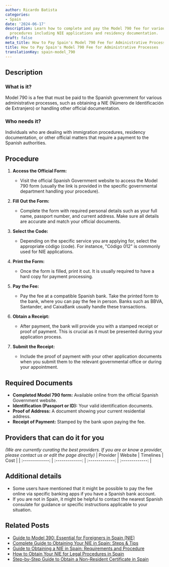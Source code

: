 ```yaml
---
author: Ricardo Batista
categories:
- Spain
date: '2024-06-17'
description: Learn how to complete and pay the Model 790 fee for various Spanish administrative
  procedures including NIE applications and residency documentation.
draft: false
meta_title: How to Pay Spain's Model 790 Fee for Administrative Processes
title: How to Pay Spain's Model 790 Fee for Administrative Processes
translationKey: spain-model_790
---
```


## Description
### What is it?
Model 790 is a fee that must be paid to the Spanish government for various administrative processes, such as obtaining a NIE (Número de Identificación de Extranjero) or handling other official documentation.

### Who needs it?
Individuals who are dealing with immigration procedures, residency documentation, or other official matters that require a payment to the Spanish authorities.

## Procedure
1. **Access the Official Form:** 
   - Visit the official Spanish Government website to access the Model 790 form (usually the link is provided in the specific governmental department handling your procedure).
   
2. **Fill Out the Form:**
   - Complete the form with required personal details such as your full name, passport number, and current address. Make sure all details are accurate and match your official documents.

3. **Select the Code:**
   - Depending on the specific service you are applying for, select the appropriate código (code). For instance, "Código 012" is commonly used for NIE applications.

4. **Print the Form:**
   - Once the form is filled, print it out. It is usually required to have a hard copy for payment processing.

5. **Pay the Fee:**
   - Pay the fee at a compatible Spanish bank. Take the printed form to the bank, where you can pay the fee in person. Banks such as BBVA, Santander, and CaixaBank usually handle these transactions.

6. **Obtain a Receipt:**
   - After payment, the bank will provide you with a stamped receipt or proof of payment. This is crucial as it must be presented during your application process.

7. **Submit the Receipt:**
   - Include the proof of payment with your other application documents when you submit them to the relevant governmental office or during your appointment.

## Required Documents
- **Completed Model 790 form:** Available online from the official Spanish Government website.
- **Identification (Passport or ID):** Your valid identification documents.
- **Proof of Address:** A document showing your current residential address.
- **Receipt of Payment:** Stamped by the bank upon paying the fee.

## Providers that can do it for you
_(We are currently curating the best providers. If you are or know a provider, please contact us or edit the page directly)_
| Provider        |     Website     |     Timelines    |       Cost      |
| :-------------: | :-------------: |  :-------------: | :-------------: |

## Additional details
- Some users have mentioned that it might be possible to pay the fee online via specific banking apps if you have a Spanish bank account.
- If you are not in Spain, it might be helpful to contact the nearest Spanish consulate for guidance or specific instructions applicable to your situation.
  


## Related Posts

- [Guide to Model 390: Essential for Foreigners in Spain (NIE)](https://tramitit.com/guides/spain/model_390/)
- [Complete Guide to Obtaining Your NIE in Spain: Steps & Tips](https://tramitit.com/guides/spain/nie_application/)
- [Guide to Obtaining a NIE in Spain: Requirements and Procedure](https://tramitit.com/guides/spain/registration_card/)
- [How to Obtain Your NIE for Legal Procedures in Spain](https://tramitit.com/guides/spain/assignment_of_nie_at_the_request_of_the_interested_party/)
- [Step-by-Step Guide to Obtain a Non-Resident Certificate in Spain](https://tramitit.com/guides/spain/non-resident_certificate/)